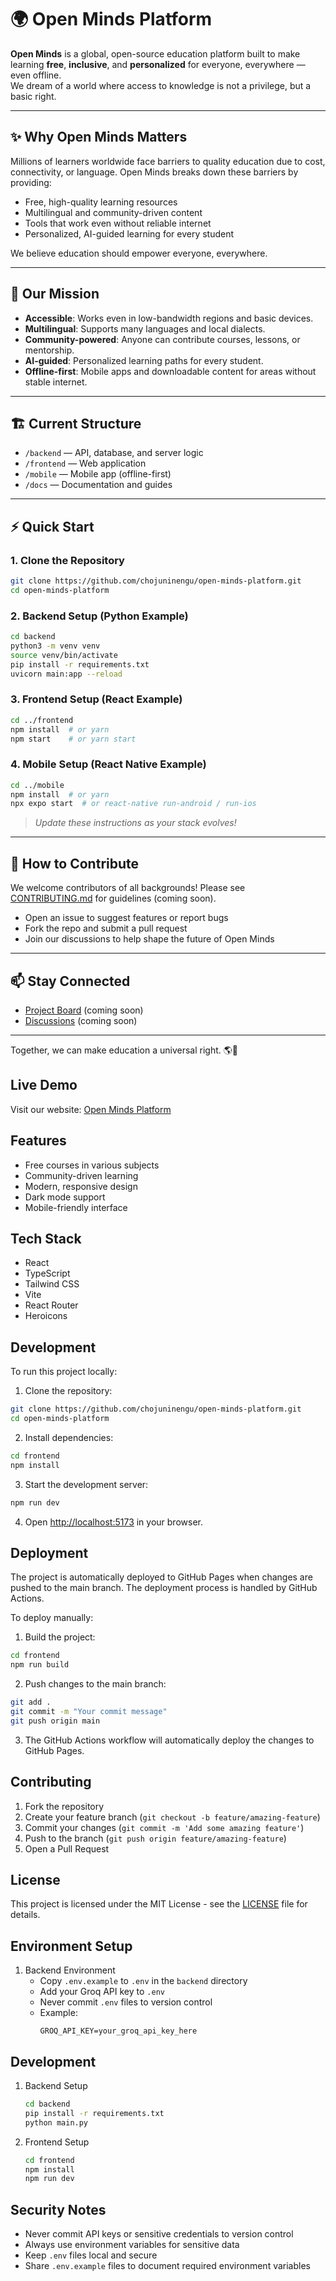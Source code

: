  # 🌍 Open Minds Platform

**Open Minds** is a global, open-source education platform built to make learning **free**, **inclusive**, and **personalized** for everyone, everywhere — even offline.  
We dream of a world where access to knowledge is not a privilege, but a basic right.

---

## ✨ Why Open Minds Matters

Millions of learners worldwide face barriers to quality education due to cost, connectivity, or language. Open Minds breaks down these barriers by providing:

- Free, high-quality learning resources
- Multilingual and community-driven content
- Tools that work even without reliable internet
- Personalized, AI-guided learning for every student

We believe education should empower everyone, everywhere.

---

## 🚀 Our Mission

- **Accessible**: Works even in low-bandwidth regions and basic devices.
- **Multilingual**: Supports many languages and local dialects.
- **Community-powered**: Anyone can contribute courses, lessons, or mentorship.
- **AI-guided**: Personalized learning paths for every student.
- **Offline-first**: Mobile apps and downloadable content for areas without stable internet.

---

## 🏗️ Current Structure

- `/backend` — API, database, and server logic
- `/frontend` — Web application
- `/mobile` — Mobile app (offline-first)
- `/docs` — Documentation and guides

---

## ⚡ Quick Start

### 1. Clone the Repository

```bash
git clone https://github.com/chojuninengu/open-minds-platform.git
cd open-minds-platform
```

### 2. Backend Setup (Python Example)

```bash
cd backend
python3 -m venv venv
source venv/bin/activate
pip install -r requirements.txt
uvicorn main:app --reload
```

### 3. Frontend Setup (React Example)

```bash
cd ../frontend
npm install  # or yarn
npm start    # or yarn start
```

### 4. Mobile Setup (React Native Example)

```bash
cd ../mobile
npm install  # or yarn
npx expo start  # or react-native run-android / run-ios
```

> _Update these instructions as your stack evolves!_

---

## 🤝 How to Contribute

We welcome contributors of all backgrounds! Please see [CONTRIBUTING.md](CONTRIBUTING.md) for guidelines (coming soon).

- Open an issue to suggest features or report bugs
- Fork the repo and submit a pull request
- Join our discussions to help shape the future of Open Minds

---

## 📫 Stay Connected

- [Project Board](#) (coming soon)
- [Discussions](#) (coming soon)

---

Together, we can make education a universal right. 🌎🚀

## Live Demo

Visit our website: [Open Minds Platform](https://chojuninengu.github.io/open-minds-platform)

## Features

- Free courses in various subjects
- Community-driven learning
- Modern, responsive design
- Dark mode support
- Mobile-friendly interface

## Tech Stack

- React
- TypeScript
- Tailwind CSS
- Vite
- React Router
- Heroicons

## Development

To run this project locally:

1. Clone the repository:

```bash
git clone https://github.com/chojuninengu/open-minds-platform.git
cd open-minds-platform
```

2. Install dependencies:

```bash
cd frontend
npm install
```

3. Start the development server:

```bash
npm run dev
```

4. Open [http://localhost:5173](http://localhost:5173) in your browser.

## Deployment

The project is automatically deployed to GitHub Pages when changes are pushed to the main branch. The deployment process is handled by GitHub Actions.

To deploy manually:

1. Build the project:

```bash
cd frontend
npm run build
```

2. Push changes to the main branch:

```bash
git add .
git commit -m "Your commit message"
git push origin main
```

3. The GitHub Actions workflow will automatically deploy the changes to GitHub Pages.

## Contributing

1. Fork the repository
2. Create your feature branch (`git checkout -b feature/amazing-feature`)
3. Commit your changes (`git commit -m 'Add some amazing feature'`)
4. Push to the branch (`git push origin feature/amazing-feature`)
5. Open a Pull Request

## License

This project is licensed under the MIT License - see the [LICENSE](LICENSE) file for details.

## Environment Setup

1. Backend Environment
   - Copy `.env.example` to `.env` in the `backend` directory
   - Add your Groq API key to `.env`
   - Never commit `.env` files to version control
   - Example:
     ```
     GROQ_API_KEY=your_groq_api_key_here
     ```

## Development

1. Backend Setup
   ```bash
   cd backend
   pip install -r requirements.txt
   python main.py
   ```

2. Frontend Setup
   ```bash
   cd frontend
   npm install
   npm run dev
   ```

## Security Notes

- Never commit API keys or sensitive credentials to version control
- Always use environment variables for sensitive data
- Keep `.env` files local and secure
- Share `.env.example` files to document required environment variables
